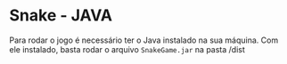 # Snake - JAVA  
Para rodar o jogo é necessário ter o Java instalado na sua máquina. Com ele instalado, basta rodar o arquivo ```SnakeGame.jar``` na pasta /dist
